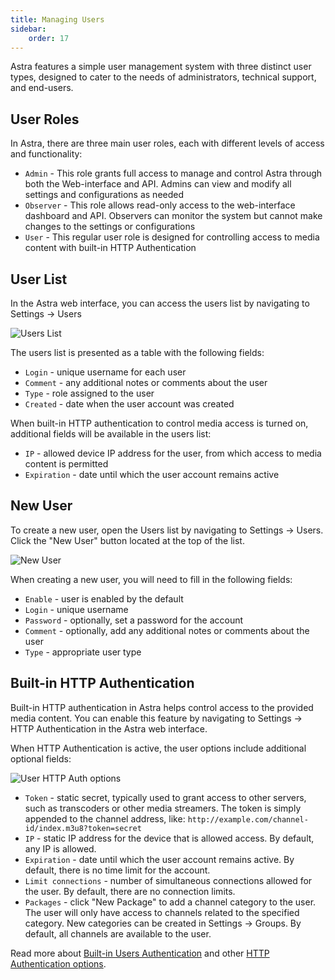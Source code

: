 ```yaml
---
title: Managing Users
sidebar:
    order: 17
---
```


Astra features a simple user management system with three distinct user types, designed to cater to the needs of administrators, technical support, and end-users.

## User Roles

In Astra, there are three main user roles, each with different levels of access and functionality:

- `Admin` - This role grants full access to manage and control Astra through both the Web-interface and API. Admins can view and modify all settings and configurations as needed
- `Observer` - This role allows read-only access to the web-interface dashboard and API. Observers can monitor the system but cannot make changes to the settings or configurations
- `User` - This regular user role is designed for controlling access to media content with built-in HTTP Authentication

## User List

In the Astra web interface, you can access the users list by navigating to Settings → Users

![Users List](https://cdn.cesbo.com/help/astra/admin-guide/settings/users/users.png)

The users list is presented as a table with the following fields:

- `Login` - unique username for each user
- `Comment` - any additional notes or comments about the user
- `Type` - role assigned to the user
- `Created` - date when the user account was created

When built-in HTTP authentication to control media access is turned on, additional fields will be available in the users list:

- `IP` - allowed device IP address for the user, from which access to media content is permitted
- `Expiration` - date until which the user account remains active

## New User

To create a new user, open the Users list by navigating to Settings → Users. Click the "New User" button located at the top of the list.

![New User](https://cdn.cesbo.com/help/astra/admin-guide/settings/users/new-user.png)

When creating a new user, you will need to fill in the following fields:

- `Enable` - user is enabled by the default
- `Login` - unique username
- `Password` - optionally, set a password for the account
- `Comment` - optionally, add any additional notes or comments about the user
- `Type` - appropriate user type

## Built-in HTTP Authentication

Built-in HTTP authentication in Astra helps control access to the provided media content. You can enable this feature by navigating to Settings → HTTP Authentication in the Astra web interface.

When HTTP Authentication is active, the user options include additional optional fields:

![User HTTP Auth options](https://cdn.cesbo.com/help/astra/admin-guide/settings/users/user-auth.png)

- `Token` - static secret, typically used to grant access to other servers, such as transcoders or other media streamers. The token is simply appended to the channel address, like: `http://example.com/channel-id/index.m3u8?token=secret`
- `IP` - static IP address for the device that is allowed access. By default, any IP is allowed.
- `Expiration` - date until which the user account remains active. By default, there is no time limit for the account.
- `Limit connections` - number of simultaneous connections allowed for the user. By default, there are no connection limits.
- `Packages` - click "New Package" to add a channel category to the user. The user will only have access to channels related to the specified category. New categories can be created in Settings → Groups. By default, all channels are available to the user.

Read more about [Built-in Users Authentication](/en/astra/delivery-http/auth-user/) and other [HTTP Authentication options](/en/astra/delivery-http/auth/).
